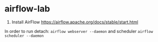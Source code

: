 # airflow-lab

1. Install AirFlow https://airflow.apache.org/docs/stable/start.html

In order to run detach: `airflow webserver --daemon` and scheduler `airflow scheduler --daemon`
